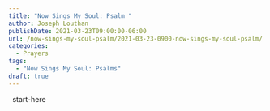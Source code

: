```yaml
---
title: "Now Sings My Soul: Psalm "
author: Joseph Louthan
publishDate: 2021-03-23T09:00:00-06:00
url: /now-sings-my-soul-psalm/2021-03-23-0900-now-sings-my-soul-psalm/
categories:
  - Prayers
tags:
  - "Now Sings My Soul: Psalms"
draft: true
---
```

<div style="font-variant: small-caps;">

</div>
&nbsp;
    start-here
